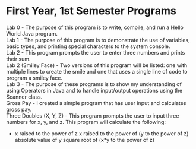 # First Year, 1st Semester Programs
Lab 0 - The purpose of this program is to write, compile, and run a Hello World Java program.<br>
Lab 1 - The purpose of this program is to demonstrate the use of variables, basic types, and printing special characters to the system console.<br>
Lab 2 - This program prompts the user to enter three numbers and prints their sum.<br>
Lab 2 (Smiley Face) - Two versions of this program will be listed: one with multiple lines to create the smile and one that uses a single line of code to program a smiley face.<br>
Lab 3 - The purpose of these programs is to show my understanding of using Operators in Java and to handle input/output operations using the Scanner class.<br>
Gross Pay - I created a simple program that has user input and calculates gross pay.<br>
Three Doubles (X, Y, Z) - This program prompts the user to input three numbers for x, y, and z. This program will calculate the following:<br>
<ul>
<li> x raised to the power of z 
x raised to the power of (y to the power of z)
absolute value of y
square root of (x*y to the power of z)</li>








